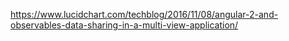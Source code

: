 https://www.lucidchart.com/techblog/2016/11/08/angular-2-and-observables-data-sharing-in-a-multi-view-application/
